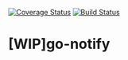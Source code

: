 [![Coverage Status](https://img.shields.io/coveralls/pocke/go-notify.svg)](https://coveralls.io/r/pocke/go-notify?branch=master)
[![Build Status](https://travis-ci.org/pocke/go-notify.svg?branch=master)](https://travis-ci.org/pocke/go-notify)

[WIP]go-notify
=================
